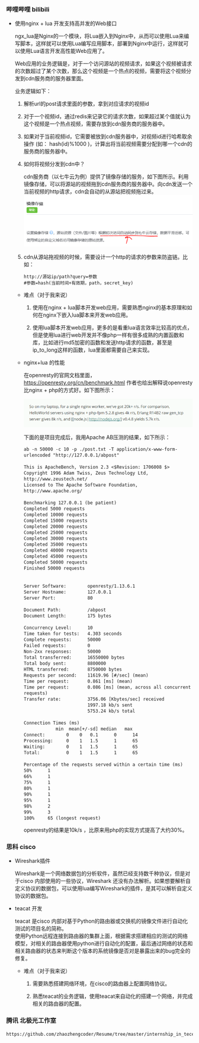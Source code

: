 ### 哔哩哔哩 bilibili 

* 使用nginx + lua 开发支持高并发的Web接口

    ngx_lua是Nginx的一个模块，将Lua嵌入到Nginx中，从而可以使用Lua来编写脚本，这样就可以使用Lua编写应用脚本，部署到Nginx中运行，这样就可以使用Lua语言开发高性能Web应用了。

    Web应用的业务逻辑是，对于一个访问源站的视频请求，如果这个视频被请求的次数超过了某个次数，那么这个视频是一个热点的视频，需要将这个视频分发到cdn服务商的服务器里面。

    业务逻辑如下：
        
    1. 解析url的post请求里面的参数，拿到对应请求的视频id

    2. 对于一个视频id，通过redis来记录它的请求次数，如果超过某个值就认为这个视频是一个热点视频，需要存放到cdn服务商的服务器中。

    3. 如果对于当前视频id，它需要被放到cdn服务器中，对视频id进行哈希取余操作 (如： hash(id)%1000 )，计算出将当前视频需要分配到哪一个cdn的服务商的服务器中。

    4. 如何将视频分发到cdn中？
        
        cdn服务商（以七牛云为例）提供了镜像存储的服务，如下图所示。利用镜像存储，可以将源站的视频拖到cdn服务商的服务器中。向cdn发送一个当前视频的http请求，cdn会自动的从源站把视频拖过来。
        ![](1.png) 

    5. cdn从源站拖视频的时候，需要设计一个http的请求的参数来防盗链。比如：
        ```
        http://源站ip/path?query=参数
        #参数=hash(当前时间+有效期，path，secret_key)
        ```
    
    * 难点（对于我来说）

        1. 使用在nginx + lua脚本开发web应用，需要熟悉nginx的基本原理和如何在nginx下嵌入lua脚本来开发web应用。
    
        2. 使用lua脚本开发web应用，更多的是看重lua语言效率比较高的优点，但是使用lua进行web开发并不像php一样有很多成熟的内置函数和库，比如进行md5加密的函数和发送http请求的函数，甚至是ip_to_long这样的函数，lua里面都需要自己来实现。

    * nginx+lua 的性能

        在openresty的官网文档里面，https://openresty.org/cn/benchmark.html 作者也给出解释说openresty比nginx + php的方式好。如下图所示：

        ![官网里面的解释](2.png)

        下面的是项目完成后，我用Apache AB压测的结果，如下所示：
        ```
        ab -n 50000 -c 10 -p ./post.txt -T application/x-www-form-urlencoded "http://127.0.0.1/abpost"

        This is ApacheBench, Version 2.3 <$Revision: 1706008 $>
        Copyright 1996 Adam Twiss, Zeus Technology Ltd, http://www.zeustech.net/
        Licensed to The Apache Software Foundation, http://www.apache.org/

        Benchmarking 127.0.0.1 (be patient)
        Completed 5000 requests
        Completed 10000 requests
        Completed 15000 requests
        Completed 20000 requests
        Completed 25000 requests
        Completed 30000 requests
        Completed 35000 requests
        Completed 40000 requests
        Completed 45000 requests
        Completed 50000 requests
        Finished 50000 requests


        Server Software:        openresty/1.13.6.1
        Server Hostname:        127.0.0.1
        Server Port:            80

        Document Path:          /abpost
        Document Length:        175 bytes

        Concurrency Level:      10
        Time taken for tests:   4.303 seconds
        Complete requests:      50000
        Failed requests:        0
        Non-2xx responses:      50000
        Total transferred:      16550000 bytes
        Total body sent:        8800000
        HTML transferred:       8750000 bytes
        Requests per second:    11619.96 [#/sec] (mean)
        Time per request:       0.861 [ms] (mean)
        Time per request:       0.086 [ms] (mean, across all concurrent requests)
        Transfer rate:          3756.06 [Kbytes/sec] received
                                1997.18 kb/s sent
                                5753.24 kb/s total

        Connection Times (ms)
                    min  mean[+/-sd] median   max
        Connect:        0    0   0.1      0      14
        Processing:     0    1   1.5      1      65
        Waiting:        0    1   1.5      1      65
        Total:          0    1   1.5      1      65

        Percentage of the requests served within a certain time (ms)
        50%      1
        66%      1
        75%      1
        80%      1
        90%      1
        95%      1
        98%      2
        99%      3
        100%     65 (longest request)
        ```
        openresty的结果是10k/s ，比原来用php的实现方式提高了大约30%。


### 思科 cisco

* Wireshark插件

    Wireshark是一个网络数据包的分析软件，虽然已经支持数千种协议，但是对于cisco 内部使用的一些协议，Wireshark 还没有办法解析。如果想要解析自定义协议的数据包，可以使用lua编写Wireshark的插件，是其可以解析自定义协议的数据包。

* teacat 开发

    teacat 是cisco 内部对基于Python的路由器或交换机的镜像文件进行自动化测试的项目名的简称。    
    使用Python远程连接到路由器的集群上面，根据需求搭建相应的测试的网络模型，对相关的路由器使用python进行自动化的配置，最后通过网络的状态和相关路由器的状态来判断这个版本的系统镜像是否对是暴露出来的bug完全的修复。

    * 难点（对于我来说）
    
        1. 需要熟悉搭建网络环境，在cisco的路由器上配置网络协议。

        2. 熟悉teacat的业务逻辑，使用teacat来自动化的搭建一个网络，并完成相关的路由器的配置。


### 腾讯 北极光工作室

    https://github.com/zhaozhengcoder/Resume/tree/master/internship_in_tecent





        

       
